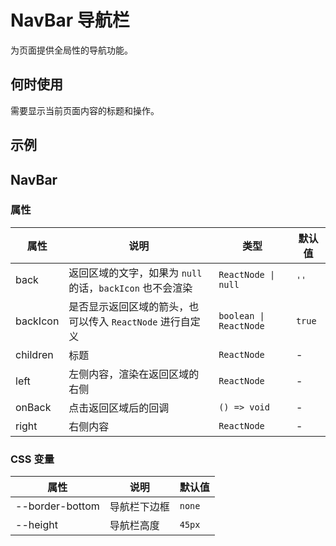 # NavBar 导航栏

为页面提供全局性的导航功能。

## 何时使用

需要显示当前页面内容的标题和操作。

## 示例

<code src="./demo/base.tsx"></code>

## NavBar

### 属性

| 属性 | 说明 | 类型 | 默认值 |
| --- | --- | --- | --- |
| back | 返回区域的文字，如果为 `null` 的话，`backIcon` 也不会渲染 | `ReactNode \| null` | `''` |
| backIcon | 是否显示返回区域的箭头，也可以传入 `ReactNode` 进行自定义 | `boolean \| ReactNode` | `true` |
| children | 标题 | `ReactNode` | - |
| left | 左侧内容，渲染在返回区域的右侧 | `ReactNode` | - |
| onBack | 点击返回区域后的回调 | `() => void` | - |
| right | 右侧内容 | `ReactNode` | - |

### CSS 变量

| 属性            | 说明         | 默认值 |
| --------------- | ------------ | ------ |
| --border-bottom | 导航栏下边框 | `none` |
| --height        | 导航栏高度   | `45px` |
